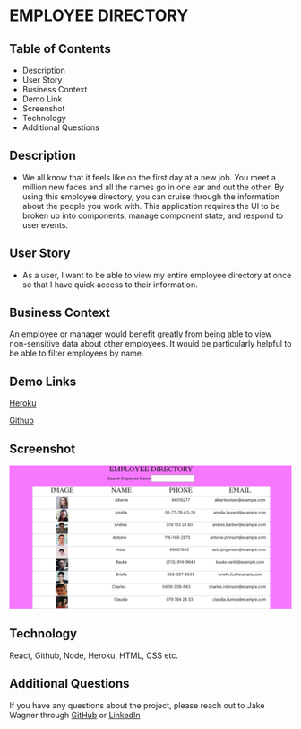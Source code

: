 # EMPLOYEE DIRECTORY    

## Table of Contents
* Description
* User Story
* Business Context
* Demo Link
* Screenshot
* Technology
* Additional Questions   

## Description 
 * We all know that it feels like on the first day at a new job. You meet a million new faces and all the names go in one ear and out the other. By using this employee directory, you can cruise through the information about the people you work with.
 This application requires the UI to be broken up into components, manage component state, and respond to user events. 

## User Story

* As a user, I want to be able to view my entire employee directory at once so that I have quick access to their information.

## Business Context

An employee or manager would benefit greatly from being able to view non-sensitive data about other employees. It would be particularly helpful to be able to filter employees by name.

## Demo Links 
[Heroku](https://fathomless-lowlands-22110.herokuapp.com/)

[Github](https://github.com/jkwagneriii/employeeDirectory)

## Screenshot
![image](./client/public/directory.png)

## Technology
React, Github, Node, Heroku, HTML, CSS etc.

## Additional Questions
If you have any questions about the project, please reach out to Jake Wagner through [GitHub](https://github.com/jkwagneriii) or [LinkedIn](https://www.linkedin.com/in/jake-wagner-iii/)